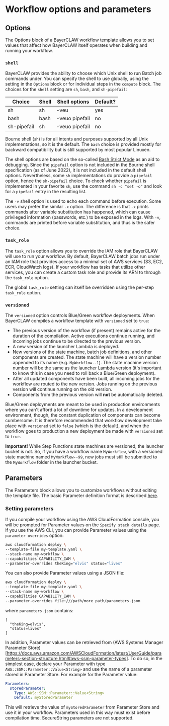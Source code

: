 # Workflow options and parameters

## Options

The Options block of a BayerCLAW workflow template allows you to set values that affect how
BayerCLAW itself operates when building and running your workflow.

### `shell`

BayerCLAW provides the ability to choose which Unix shell to run Batch job commands
under. You can specify the shell to use globally, using the setting in the `Options` block
or for individual steps in the `compute` block. The choices for the `shell` setting are
`sh`, `bash`, and `sh-pipefail`:

| Choice      | Shell | Shell options  | Default? |
|-------------|-------|----------------|----------|
| sh          | sh    | -veu           | yes      |
| bash        | bash  | -veuo pipefail | no       |
| sh-pipefail | sh    | -veuo pipefail | no       |

Bourne shell (`sh`) is for all intents and purposes supported by all Unix implementations,
so  it is the default. The `bash` choice is provided mostly for backward compatibility
but is still supported by most popular Linuxen.

The shell options are based on the so-called [Bash Strict Mode](http://redsymbol.net/articles/unofficial-bash-strict-mode/)
as an aid to debugging. Since the `pipefail` option is not included in the Bourne shell
specification (as of June 2022), it is not included in the default shell options. Nevertheless,
some `sh` implementations do provide a `pipefail` option, 
hence the `sh-pipefail` choice. To check whether `pipefail` is implemented in your favorite
`sh`, use the command `sh -c "set -o"` and look for a `pipefail` entry in the resulting list.

The `-v` shell option is used to echo each command before execution. Some users
may prefer the similar `-x` option. The difference is that `-x` prints commands after
variable substitution has happened, which can cause privileged information (passwords,
etc.) to be exposed in the logs. With `-v`, commands are printed before variable substitution,
and thus is the safer choice.

### `task_role`

The `task_role` option allows you to override the IAM role that BayerCLAW will use to run your workflow.
By default, BayerCLAW batch jobs run under an IAM role that provides access to a minimal set of AWS
services (S3, EC2, ECR, CloudWatch logs). If your workflow has tasks that utilize other services, you can
create a custom task role and provide its ARN to through the `task_role` option.

The global `task_role` setting can itself be overridden using the per-step `task_role` option.

### `versioned`

The `versioned` option controls Blue/Green workflow deployments. When BayerCLAW compiles a workflow template with
`versioned` set to `true`:

- The previous version of the workflow (if present) remains active for the duration of the compilation. Active
executions continue running, and incoming jobs continue to be directed to the previous version.
- A new version of the launcher Lambda is deployed.
- New versions of the state machine, batch job definitions, and other components are created. The state machine will
have a version number appended to its name (e.g. `MyWorkflow--1`). The state machine version number will be 
the same as the launcher Lambda version (it's important to know this in case you need to roll back a Blue/Green
deployment).
- After all updated components have been built, all incoming jobs for the workflow are routed to the new
version. Jobs running on the previous version will continue running on the old version.
- Components from the previous version will **not** be automatically deleted.

Blue/Green deployments are meant to be used in production environments where you can't afford a lot of downtime
for updates. In a development environment, though, the constant duplication of components can become 
cumbersome. It is therefore recommended that workflow development take place with `versioned` set to `false` (which
is the default), and when the workflow goes to production a new deployment be made with `versioned` set to `true`.

**Important!** While Step Functions state machines are versioned, the launcher bucket is not. So, if you
have a workflow name `MyWorkflow`, with a versioned state machine named `MyWorkflow--99`, new jobs must still be
submitted to the `MyWorkflow` folder in the launcher bucket.

## Parameters

The Parameters block allows you to customize workflows without editing the template file. The basic Parameter
definition format is described [here](./language.md/#the-parameters-block).

### Setting parameters

If you compile your workflow using the AWS CloudFormation console, you will be prompted for Parameter values on
the `Specify stack details` page. If you use the AWS CLI, you can provide Parameter values using the `parameter
overrides` option:

```bash
aws cloudformation deploy \
--template-file my-template.yaml \
--stack-name my-workflow \
--capabilities CAPABILITY_IAM \
--parameter-overrides theKing="elvis" status="lives"
```

You can also provide Parameter values using a JSON file:

```bash
aws cloudformation deploy \
--template-file my-template.yaml \
--stack-name my-workflow \
--capabilities CAPABILITY_IAM \
--parameter-overrides file:///path/more_path/parameters.json
```

where `parameters.json` contains:

```json5
[
  "theKing=elvis",
  "status=lives"
]
```

In addition, Parameter values can be retrieved from
(AWS Systems Manager Parameter Store)[https://docs.aws.amazon.com/AWSCloudFormation/latest/UserGuide/parameters-section-structure.html#aws-ssm-parameter-types].
To do so, in the simplest case, declare your Parameter with type `AWS::SSM::Parameter::Value<String>` and
use the name of a parameter stored in Parameter Store. For example for the Parameter value:

```yaml
Parameters:
  storedParameter:
    Type: AWS::SSM::Parameter::Value<String>
    Default: myStoredParameter
```

This will retrieve the value of `myStoredParameter` from Parameter Store and use it in your workflow. Parameters
used in this way must exist before compilation time. SecureString parameters are not supported.
